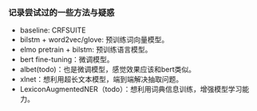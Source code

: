### 记录尝试过的一些方法与疑惑
- baseline: CRFSUITE
- bilstm + word2vec/glove: 预训练词向量模型。
- elmo pretrain + bilstm: 预训练语言模型。
- bert fine-tuning：微调模型。
- albet(todo)：也是微调模型，感觉效果应该和bert类似。
- xlnet：想利用超长文本模型，端到端解决抽取问题。
- LexiconAugmentedNER（todo）：想利用词典信息训练，增强模型学习能力。
